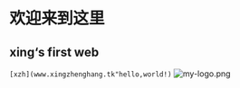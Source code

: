# 欢迎来到这里 #
## xing‘s first web ##
` [xzh](www.xingzhenghang.tk"hello,world!) `
![my-logo.png](http://www.google.cn/images/branding/googleg/1x/googleg_standard_color_128dp.png "my-logo")

